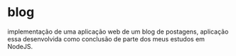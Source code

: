 # blog
implementação de uma aplicação web de um blog de postagens, aplicação essa desenvolvida como conclusão de parte dos meus estudos em NodeJS.
